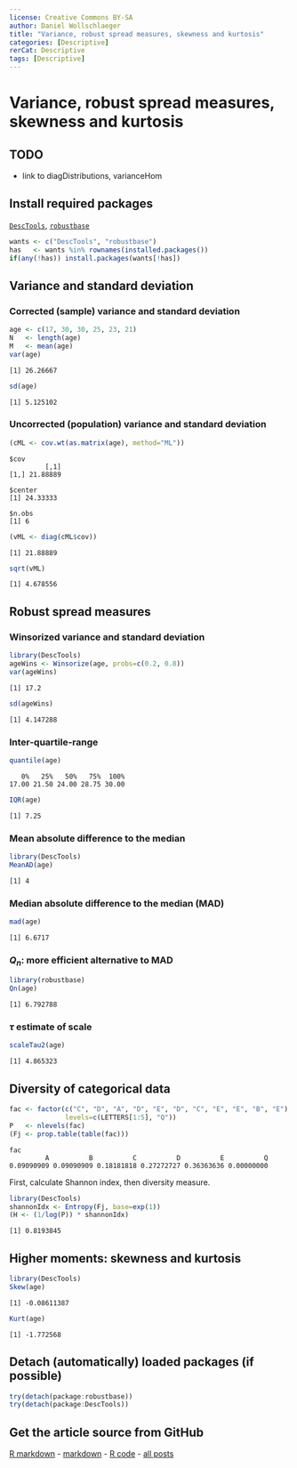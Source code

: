 ```yaml
---
license: Creative Commons BY-SA
author: Daniel Wollschlaeger
title: "Variance, robust spread measures, skewness and kurtosis"
categories: [Descriptive]
rerCat: Descriptive
tags: [Descriptive]
---
```


Variance, robust spread measures, skewness and kurtosis
=========================

TODO
-------------------------

 - link to diagDistributions, varianceHom

Install required packages
-------------------------

[`DescTools`](http://cran.r-project.org/package=DescTools), [`robustbase`](http://cran.r-project.org/package=robustbase)


```r
wants <- c("DescTools", "robustbase")
has   <- wants %in% rownames(installed.packages())
if(any(!has)) install.packages(wants[!has])
```

Variance and standard deviation
-------------------------

### Corrected (sample) variance and standard deviation


```r
age <- c(17, 30, 30, 25, 23, 21)
N   <- length(age)
M   <- mean(age)
var(age)
```

```
[1] 26.26667
```

```r
sd(age)
```

```
[1] 5.125102
```

### Uncorrected (population) variance and standard deviation


```r
(cML <- cov.wt(as.matrix(age), method="ML"))
```

```
$cov
         [,1]
[1,] 21.88889

$center
[1] 24.33333

$n.obs
[1] 6
```

```r
(vML <- diag(cML$cov))
```

```
[1] 21.88889
```

```r
sqrt(vML)
```

```
[1] 4.678556
```

Robust spread measures
-------------------------

### Winsorized variance and standard deviation


```r
library(DescTools)
ageWins <- Winsorize(age, probs=c(0.2, 0.8))
var(ageWins)
```

```
[1] 17.2
```

```r
sd(ageWins)
```

```
[1] 4.147288
```

### Inter-quartile-range


```r
quantile(age)
```

```
   0%   25%   50%   75%  100% 
17.00 21.50 24.00 28.75 30.00 
```

```r
IQR(age)
```

```
[1] 7.25
```
### Mean absolute difference to the median


```r
library(DescTools)
MeanAD(age)
```

```
[1] 4
```

### Median absolute difference to the median (MAD)


```r
mad(age)
```

```
[1] 6.6717
```

### $Q_{n}$: more efficient alternative to MAD


```r
library(robustbase)
Qn(age)
```

```
[1] 6.792788
```

### $\tau$ estimate of scale


```r
scaleTau2(age)
```

```
[1] 4.865323
```

Diversity of categorical data
-------------------------


```r
fac <- factor(c("C", "D", "A", "D", "E", "D", "C", "E", "E", "B", "E"),
              levels=c(LETTERS[1:5], "Q"))
P   <- nlevels(fac)
(Fj <- prop.table(table(fac)))
```

```
fac
         A          B          C          D          E          Q 
0.09090909 0.09090909 0.18181818 0.27272727 0.36363636 0.00000000 
```

First, calculate Shannon index, then diversity measure.


```r
library(DescTools)
shannonIdx <- Entropy(Fj, base=exp(1))
(H <- (1/log(P)) * shannonIdx)
```

```
[1] 0.8193845
```

Higher moments: skewness and kurtosis
-------------------------


```r
library(DescTools)
Skew(age)
```

```
[1] -0.08611387
```

```r
Kurt(age)
```

```
[1] -1.772568
```

Detach (automatically) loaded packages (if possible)
-------------------------


```r
try(detach(package:robustbase))
try(detach(package:DescTools))
```

Get the article source from GitHub
----------------------------------------------

[R markdown](https://github.com/dwoll/RExRepos/raw/master/Rmd/variance.Rmd) - [markdown](https://github.com/dwoll/RExRepos/raw/master/md/variance.md) - [R code](https://github.com/dwoll/RExRepos/raw/master/R/variance.R) - [all posts](https://github.com/dwoll/RExRepos/)
